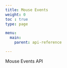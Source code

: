```yaml
---
title: Mouse Events
weight: 0
toc : true
type: page

menu:
  main:
    parent: api-reference

---
```


Mouse Events API
